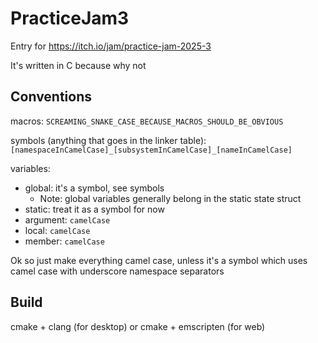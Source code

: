 # PracticeJam3

Entry for https://itch.io/jam/practice-jam-2025-3

It's written in C because why not

## Conventions

macros: `SCREAMING_SNAKE_CASE_BECAUSE_MACROS_SHOULD_BE_OBVIOUS`

symbols (anything that goes in the linker table): `[namespaceInCamelCase]_[subsystemInCamelCase]_[nameInCamelCase]`

variables:
- global: it's a symbol, see symbols
    - Note: global variables generally belong in the static state struct
- static: treat it as a symbol for now
- argument: `camelCase`
- local: `camelCase`
- member: `camelCase`

Ok so just make everything camel case, unless it's a symbol which uses camel case with underscore namespace separators

## Build

cmake + clang (for desktop) or cmake + emscripten (for web)
